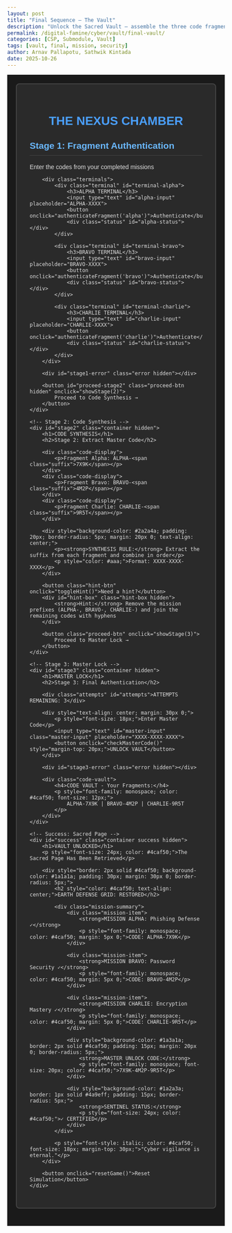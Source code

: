 ```yaml
---
layout: post
title: "Final Sequence — The Vault"
description: "Unlock the Sacred Vault — assemble the three code fragments, authenticate, and retrieve the Sacred Page."
permalink: /digital-famine/cyber/vault/final-vault/
categories: [CSP, Submodule, Vault]
tags: [vault, final, mission, security]
author: Arnav Pallapotu, Sathwik Kintada
date: 2025-10-26
---
```


<style>
    .vault-game-wrapper {
        font-family: Arial, sans-serif;
        max-width: 1200px;
        margin: 0 auto;
        padding: 20px;
        background-color: #1a1a1a;
        color: #e0e0e0;
    }
    .vault-game-wrapper .container {
        background-color: #2a2a2a;
        border: 2px solid #444;
        border-radius: 8px;
        padding: 30px;
        margin-bottom: 20px;
    }
    .vault-game-wrapper h1 {
        text-align: center;
        color: #4a9eff;
    }
    .vault-game-wrapper h2 {
        color: #6ab7ff;
        border-bottom: 1px solid #444;
        padding-bottom: 10px;
    }
    .vault-game-wrapper .terminals {
        display: grid;
        grid-template-columns: repeat(auto-fit, minmax(250px, 1fr));
        gap: 20px;
        margin: 20px 0;
    }
    .vault-game-wrapper .terminal {
        background-color: #333;
        border: 2px solid #555;
        border-radius: 5px;
        padding: 20px;
    }
    .vault-game-wrapper .terminal.authenticated {
        border-color: #4caf50;
    }
    .vault-game-wrapper .terminal h3 {
        margin-top: 0;
        color: #4a9eff;
    }
    .vault-game-wrapper input[type="text"] {
        width: 100%;
        padding: 10px;
        margin: 10px 0;
        background-color: #1a1a1a;
        border: 1px solid #555;
        color: #4caf50;
        font-family: monospace;
        font-size: 16px;
        border-radius: 3px;
        box-sizing: border-box;
    }
    .vault-game-wrapper button {
        width: 100%;
        padding: 12px;
        background-color: #4a9eff;
        color: white;
        border: none;
        border-radius: 5px;
        cursor: pointer;
        font-size: 16px;
        font-weight: bold;
    }
    .vault-game-wrapper button:hover {
        background-color: #3a8eef;
    }
    .vault-game-wrapper button:disabled {
        background-color: #555;
        cursor: not-allowed;
    }
    .vault-game-wrapper .status {
        text-align: center;
        margin-top: 10px;
        font-weight: bold;
    }
    .vault-game-wrapper .status.authenticated {
        color: #4caf50;
    }
    .vault-game-wrapper .error {
        background-color: #5a1a1a;
        border: 1px solid #ff4444;
        color: #ff6666;
        padding: 10px;
        border-radius: 5px;
        margin: 10px 0;
    }
    .vault-game-wrapper .code-display {
        background-color: #1a1a1a;
        border: 1px solid #555;
        padding: 15px;
        border-radius: 5px;
        margin: 10px 0;
        font-family: monospace;
    }
    .vault-game-wrapper .code-display .suffix {
        color: #ffd700;
        font-weight: bold;
    }
    .vault-game-wrapper .proceed-btn {
        background-color: #4caf50;
        margin-top: 20px;
    }
    .vault-game-wrapper .proceed-btn:hover {
        background-color: #45a049;
    }
    .vault-game-wrapper .hint-btn {
        background-color: #666;
        margin-top: 10px;
    }
    .vault-game-wrapper .hint-box {
        background-color: #2a3a5a;
        border: 1px solid #4a7aaa;
        padding: 15px;
        border-radius: 5px;
        margin: 10px 0;
    }
    .vault-game-wrapper .master-input {
        text-align: center;
        font-size: 24px;
        letter-spacing: 2px;
    }
    .vault-game-wrapper .attempts {
        text-align: center;
        color: #ffa500;
        font-size: 18px;
        font-weight: bold;
        margin: 15px 0;
    }
    .vault-game-wrapper .success {
        background-color: #1a3a1a;
        border: 3px solid #4caf50;
        padding: 30px;
        border-radius: 10px;
        text-align: center;
    }
    .vault-game-wrapper .success h1 {
        color: #4caf50;
    }
    .vault-game-wrapper .mission-summary {
        text-align: left;
        max-width: 600px;
        margin: 20px auto;
    }
    .vault-game-wrapper .mission-item {
        background-color: #2a2a2a;
        border: 1px solid #4caf50;
        padding: 15px;
        margin: 10px 0;
        border-radius: 5px;
    }
    .vault-game-wrapper .hidden {
        display: none;
    }
    .vault-game-wrapper .code-vault {
        background-color: #1a1a1a;
        border: 1px solid #555;
        padding: 10px;
        border-radius: 5px;
        margin-top: 20px;
    }
    .vault-game-wrapper .code-vault h4 {
        margin-top: 0;
        color: #888;
        font-size: 12px;
    }
</style>

<div class="vault-game-wrapper">
    <!-- Stage 1: Fragment Authentication -->
    <div id="stage1" class="container">
        <h1>THE NEXUS CHAMBER</h1>
        <h2>Stage 1: Fragment Authentication</h2>
        <p>Enter the codes from your completed missions</p>

        <div class="terminals">
            <div class="terminal" id="terminal-alpha">
                <h3>ALPHA TERMINAL</h3>
                <input type="text" id="alpha-input" placeholder="ALPHA-XXXX">
                <button onclick="authenticateFragment('alpha')">Authenticate</button>
                <div class="status" id="alpha-status"></div>
            </div>

            <div class="terminal" id="terminal-bravo">
                <h3>BRAVO TERMINAL</h3>
                <input type="text" id="bravo-input" placeholder="BRAVO-XXXX">
                <button onclick="authenticateFragment('bravo')">Authenticate</button>
                <div class="status" id="bravo-status"></div>
            </div>

            <div class="terminal" id="terminal-charlie">
                <h3>CHARLIE TERMINAL</h3>
                <input type="text" id="charlie-input" placeholder="CHARLIE-XXXX">
                <button onclick="authenticateFragment('charlie')">Authenticate</button>
                <div class="status" id="charlie-status"></div>
            </div>
        </div>

        <div id="stage1-error" class="error hidden"></div>

        <button id="proceed-stage2" class="proceed-btn hidden" onclick="showStage(2)">
            Proceed to Code Synthesis →
        </button>
    </div>

    <!-- Stage 2: Code Synthesis -->
    <div id="stage2" class="container hidden">
        <h1>CODE SYNTHESIS</h1>
        <h2>Stage 2: Extract Master Code</h2>

        <div class="code-display">
            <p>Fragment Alpha: ALPHA-<span class="suffix">7X9K</span></p>
        </div>
        <div class="code-display">
            <p>Fragment Bravo: BRAVO-<span class="suffix">4M2P</span></p>
        </div>
        <div class="code-display">
            <p>Fragment Charlie: CHARLIE-<span class="suffix">9R5T</span></p>
        </div>

        <div style="background-color: #2a2a4a; padding: 20px; border-radius: 5px; margin: 20px 0; text-align: center;">
            <p><strong>SYNTHESIS RULE:</strong> Extract the suffix from each fragment and combine in order</p>
            <p style="color: #aaa;">Format: XXXX-XXXX-XXXX</p>
        </div>

        <button class="hint-btn" onclick="toggleHint()">Need a hint?</button>
        <div id="hint-box" class="hint-box hidden">
            <strong>Hint:</strong> Remove the mission prefixes (ALPHA-, BRAVO-, CHARLIE-) and join the remaining codes with hyphens
        </div>

        <button class="proceed-btn" onclick="showStage(3)">
            Proceed to Master Lock →
        </button>
    </div>

    <!-- Stage 3: Master Lock -->
    <div id="stage3" class="container hidden">
        <h1>MASTER LOCK</h1>
        <h2>Stage 3: Final Authentication</h2>

        <div class="attempts" id="attempts">ATTEMPTS REMAINING: 3</div>

        <div style="text-align: center; margin: 30px 0;">
            <p style="font-size: 18px;">Enter Master Code</p>
            <input type="text" id="master-input" class="master-input" placeholder="XXXX-XXXX-XXXX">
            <button onclick="checkMasterCode()" style="margin-top: 20px;">UNLOCK VAULT</button>
        </div>

        <div id="stage3-error" class="error hidden"></div>

        <div class="code-vault">
            <h4>CODE VAULT - Your Fragments:</h4>
            <p style="font-family: monospace; color: #4caf50; font-size: 12px;">
                ALPHA-7X9K | BRAVO-4M2P | CHARLIE-9R5T
            </p>
        </div>
    </div>

    <!-- Success: Sacred Page -->
    <div id="success" class="container success hidden">
        <h1>VAULT UNLOCKED</h1>
        <p style="font-size: 24px; color: #4caf50;">The Sacred Page Has Been Retrieved</p>

        <div style="border: 2px solid #4caf50; background-color: #1a1a1a; padding: 30px; margin: 30px 0; border-radius: 5px;">
            <h2 style="color: #4caf50; text-align: center;">EARTH DEFENSE GRID: RESTORED</h2>

            <div class="mission-summary">
                <div class="mission-item">
                    <strong>MISSION ALPHA: Phishing Defense ✓</strong>
                    <p style="font-family: monospace; color: #4caf50; margin: 5px 0;">CODE: ALPHA-7X9K</p>
                </div>

                <div class="mission-item">
                    <strong>MISSION BRAVO: Password Security ✓</strong>
                    <p style="font-family: monospace; color: #4caf50; margin: 5px 0;">CODE: BRAVO-4M2P</p>
                </div>

                <div class="mission-item">
                    <strong>MISSION CHARLIE: Encryption Mastery ✓</strong>
                    <p style="font-family: monospace; color: #4caf50; margin: 5px 0;">CODE: CHARLIE-9R5T</p>
                </div>

                <div style="background-color: #1a3a1a; border: 2px solid #4caf50; padding: 15px; margin: 20px 0; border-radius: 5px;">
                    <strong>MASTER UNLOCK CODE:</strong>
                    <p style="font-family: monospace; font-size: 20px; color: #4caf50;">7X9K-4M2P-9R5T</p>
                </div>

                <div style="background-color: #1a2a3a; border: 1px solid #4a9eff; padding: 15px; border-radius: 5px;">
                    <strong>SENTINEL STATUS:</strong>
                    <p style="font-size: 24px; color: #4caf50;">✓ CERTIFIED</p>
                </div>
            </div>

            <p style="font-style: italic; color: #4caf50; font-size: 18px; margin-top: 30px;">"Cyber vigilance is eternal."</p>
        </div>

        <button onclick="resetGame()">Reset Simulation</button>
    </div>
</div>

<script>
    const correctCodes = {
        alpha: 'ALPHA-7X9K',
        bravo: 'BRAVO-4M2P',
        charlie: 'CHARLIE-9R5T'
    };
    const correctMasterCode = '7X9K-4M2P-9R5T';
    
    let authenticated = {
        alpha: false,
        bravo: false,
        charlie: false
    };
    let attempts = 3;

    function authenticateFragment(terminal) {
        const input = document.getElementById(`${terminal}-input`);
        const status = document.getElementById(`${terminal}-status`);
        const terminalDiv = document.getElementById(`terminal-${terminal}`);
        const errorDiv = document.getElementById('stage1-error');

        if (input.value.toUpperCase() === correctCodes[terminal]) {
            authenticated[terminal] = true;
            status.textContent = 'AUTHENTICATED';
            status.className = 'status authenticated';
            terminalDiv.className = 'terminal authenticated';
            input.disabled = true;
            errorDiv.classList.add('hidden');

            if (authenticated.alpha && authenticated.bravo && authenticated.charlie) {
                document.getElementById('proceed-stage2').classList.remove('hidden');
            }
        } else {
            errorDiv.textContent = `Invalid ${terminal.toUpperCase()} code format`;
            errorDiv.classList.remove('hidden');
        }
    }

    function showStage(stageNum) {
        document.getElementById('stage1').classList.add('hidden');
        document.getElementById('stage2').classList.add('hidden');
        document.getElementById('stage3').classList.add('hidden');
        document.getElementById(`stage${stageNum}`).classList.remove('hidden');
    }

    function toggleHint() {
        document.getElementById('hint-box').classList.toggle('hidden');
    }

    function checkMasterCode() {
        const input = document.getElementById('master-input');
        const errorDiv = document.getElementById('stage3-error');

        if (input.value.toUpperCase() === correctMasterCode) {
            document.getElementById('stage3').classList.add('hidden');
            document.getElementById('success').classList.remove('hidden');
        } else {
            attempts--;
            document.getElementById('attempts').textContent = `ATTEMPTS REMAINING: ${attempts}`;

            if (attempts <= 0) {
                errorDiv.textContent = 'VAULT LOCKDOWN INITIATED. Resetting in 5 seconds...';
                errorDiv.classList.remove('hidden');
                setTimeout(resetGame, 5000);
            } else {
                errorDiv.textContent = `INCORRECT CODE. ${attempts} attempts remaining.`;
                errorDiv.classList.remove('hidden');
            }
        }
    }

    function resetGame() {
        authenticated = { alpha: false, bravo: false, charlie: false };
        attempts = 3;

        document.getElementById('alpha-input').value = '';
        document.getElementById('bravo-input').value = '';
        document.getElementById('charlie-input').value = '';
        document.getElementById('master-input').value = '';

        document.getElementById('alpha-input').disabled = false;
        document.getElementById('bravo-input').disabled = false;
        document.getElementById('charlie-input').disabled = false;

        document.getElementById('alpha-status').textContent = '';
        document.getElementById('bravo-status').textContent = '';
        document.getElementById('charlie-status').textContent = '';

        document.getElementById('terminal-alpha').className = 'terminal';
        document.getElementById('terminal-bravo').className = 'terminal';
        document.getElementById('terminal-charlie').className = 'terminal';

        document.getElementById('proceed-stage2').classList.add('hidden');
        document.getElementById('stage1-error').classList.add('hidden');
        document.getElementById('stage3-error').classList.add('hidden');
        document.getElementById('hint-box').classList.add('hidden');

        document.getElementById('attempts').textContent = 'ATTEMPTS REMAINING: 3';

        document.getElementById('success').classList.add('hidden');
        document.getElementById('stage1').classList.remove('hidden');
    }
</script>